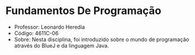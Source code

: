 # Fundamentos De Programação

-  Professor: Leonardo Heredia
-  Código: 4611C-06
-  Sobre: Nesta disciplina, foi introduzido sobre o mundo de programação através do BlueJ e da linguagem Java.
